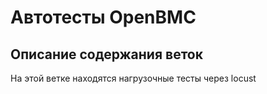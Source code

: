 # Автотесты OpenBMC
## Описание содержания веток
На этой ветке находятся нагрузочные тесты через locust